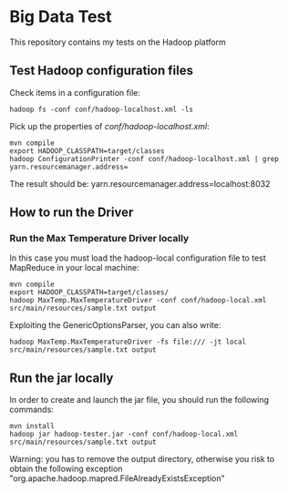# Big Data Test
This repository contains my tests on the Hadoop platform

## Test Hadoop configuration files

Check items in a configuration file:

```
hadoop fs -conf conf/hadoop-localhost.xml -ls
```

Pick up the properties of *conf/hadoop-localhost.xml*:

```
mvn compile
export HADOOP_CLASSPATH=target/classes
hadoop ConfigurationPrinter -conf conf/hadoop-localhost.xml | grep yarn.resourcemanager.address=
```

The result should be: yarn.resourcemanager.address=localhost:8032

## How to run the Driver

### Run the Max Temperature Driver locally
In this case you must load the hadoop-local configuration file to test MapReduce in your local machine:

```
mvn compile
export HADOOP_CLASSPATH=target/classes/
hadoop MaxTemp.MaxTemperatureDriver -conf conf/hadoop-local.xml src/main/resources/sample.txt output
```

Exploiting the GenericOptionsParser, you can also write:

```
hadoop MaxTemp.MaxTemperatureDriver -fs file:/// -jt local src/main/resources/sample.txt output
```

## Run the jar locally

In order to create and launch the jar file, you should run the following commands:

```
mvn install
hadoop jar hadoop-tester.jar -conf conf/hadoop-local.xml src/main/resources/sample.txt output
```

Warning: you has to remove the output directory, otherwise you risk to obtain the following exception "org.apache.hadoop.mapred.FileAlreadyExistsException" 
